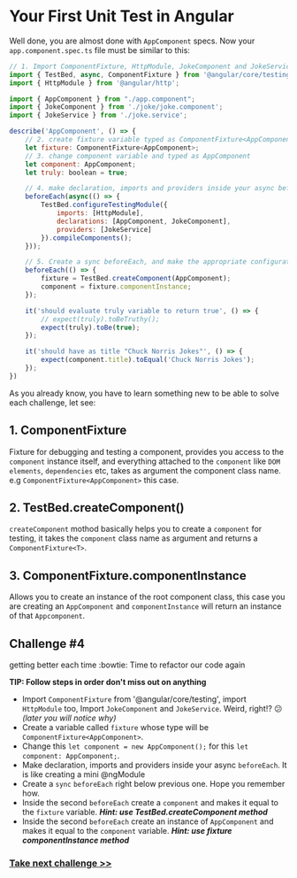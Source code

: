 # Your First Unit Test in Angular
Well done, you are almost done with `AppComponent` specs. Now your `app.component.spec.ts` file must be similar to this:

```js
// 1. Import ComponentFixture, HttpModule, JokeComponent and JokeService
import { TestBed, async, ComponentFixture } from '@angular/core/testing';
import { HttpModule } from '@angular/http';

import { AppComponent } from "./app.component";
import { JokeComponent } from './joke/joke.component';
import { JokeService } from './joke.service';

describe('AppComponent', () => {
	// 2. create fixture variable typed as ComponentFixture<AppComponent>
	let fixture: ComponentFixture<AppComponent>;
	// 3. change component variable and typed as AppComponent
	let component: AppComponent;
	let truly: boolean = true;

	// 4. make declaration, imports and providers inside your async beforeEach
	beforeEach(async(() => {
		TestBed.configureTestingModule({
			imports: [HttpModule],
			declarations: [AppComponent, JokeComponent],
			providers: [JokeService]
		}).compileComponents();
	}));

	// 5. Create a sync beforeEach, and make the appropriate configuration inside it
	beforeEach(() => {
		fixture = TestBed.createComponent(AppComponent);
		component = fixture.componentInstance;
	});

	it('should evaluate truly variable to return true', () => {
		// expect(truly).toBeTruthy();
		expect(truly).toBe(true);
	});

	it('should have as title "Chuck Norris Jokes"', () => {
		expect(component.title).toEqual('Chuck Norris Jokes');
	});
})

```
As you already know, you have to learn something new to be able to solve each challenge, let see:

## 1. ComponentFixture<T>

Fixture for debugging and testing a component, provides you access to the `component` instance itself, and everything attached to the `component` like `DOM elements`, `dependencies` etc, takes as argument the component class name. e.g `ComponentFixture<AppComponent>` this case.

## 2. TestBed.createComponent()

`createComponent` mothod basically helps you to create a `component` for testing, it takes the `component` class name as argument and returns a `ComponentFixture<T>`.

## 3. ComponentFixture<T>.componentInstance

Allows you to create an instance of the root component class, this case you are creating an `AppComponent` and `componentInstance` will return an instance of that `Appcomponent`.


## Challenge #4

getting better each time :bowtie: Time to refactor our code again

**TIP: Follow steps in order don't miss out on anything**

- Import `ComponentFixture` from '@angular/core/testing', import `HttpModule` too, Import `JokeComponent` and `JokeService`. Weird, right!? :confused: *(later you will notice why)*
- Create a variable called `fixture` whose type will be `ComponentFixture<AppComponent>`.
- Change this `let component = new AppComponent();` for this `let component: AppComponent;`.
- Make declaration, imports and providers inside your async `beforeEach`. It is like creating a mini @ngModule
- Create a `sync` `beforeEach` right below previous one. Hope you remember how.
- Inside the second `beforeEach` create a `component` and makes it equal to the `fixture` variable. ***Hint: use TestBed.createComponent method*** 
- Inside the second `beforeEach` create an instance of `AppComponent` and makes it equal to the `component` variable. ***Hint: use fixture componentInstance method*** 

### [Take next challenge >>](https://github.com/jevvilla/Workshop-ATesting/tree/5#your-first-unit-test-in-angular)
